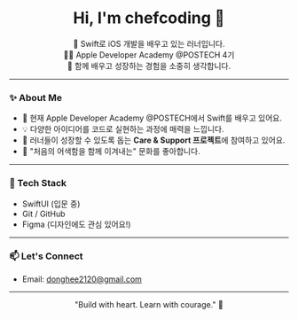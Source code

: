 <h1 align="center">Hi, I'm chefcoding 🍏</h1>

<p align="center">
🌱 Swift로 iOS 개발을 배우고 있는 러너입니다. <br>
👨‍💻 Apple Developer Academy @POSTECH 4기<br>
🤝 함께 배우고 성장하는 경험을 소중히 생각합니다.
</p>

---

### ✨ About Me
- 🔰 현재 Apple Developer Academy @POSTECH에서 Swift를 배우고 있어요.
- 💡 다양한 아이디어를 코드로 실현하는 과정에 매력을 느낍니다.
- 🤗 러너들이 성장할 수 있도록 돕는 **Care & Support 프로젝트**에 참여하고 있어요.
- 🍃 "처음의 어색함을 함께 이겨내는" 문화를 좋아합니다.

---

### 🔧 Tech Stack
- SwiftUI (입문 중)
- Git / GitHub
- Figma (디자인에도 관심 있어요!)

---

### 📫 Let's Connect
- Email: donghee2120@gmail.com

---

<p align="center">"Build with heart. Learn with courage." 🚀</p>
